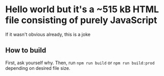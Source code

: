 # Hello world but it's a ~515 kB HTML file consisting of purely JavaScript

If it wasn't obvious already, this is a joke

## How to build

First, ask yourself why. Then, run `npm run build` or `npm run build:prod`
depending on desired file size.
